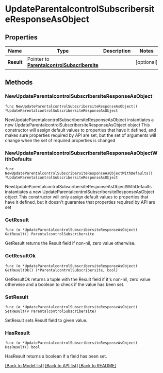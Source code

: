 # UpdateParentalcontrolSubscribersiteResponseAsObject

## Properties

Name | Type | Description | Notes
------------ | ------------- | ------------- | -------------
**Result** | Pointer to [**ParentalcontrolSubscribersite**](ParentalcontrolSubscribersite.md) |  | [optional] 

## Methods

### NewUpdateParentalcontrolSubscribersiteResponseAsObject

`func NewUpdateParentalcontrolSubscribersiteResponseAsObject() *UpdateParentalcontrolSubscribersiteResponseAsObject`

NewUpdateParentalcontrolSubscribersiteResponseAsObject instantiates a new UpdateParentalcontrolSubscribersiteResponseAsObject object
This constructor will assign default values to properties that have it defined,
and makes sure properties required by API are set, but the set of arguments
will change when the set of required properties is changed

### NewUpdateParentalcontrolSubscribersiteResponseAsObjectWithDefaults

`func NewUpdateParentalcontrolSubscribersiteResponseAsObjectWithDefaults() *UpdateParentalcontrolSubscribersiteResponseAsObject`

NewUpdateParentalcontrolSubscribersiteResponseAsObjectWithDefaults instantiates a new UpdateParentalcontrolSubscribersiteResponseAsObject object
This constructor will only assign default values to properties that have it defined,
but it doesn't guarantee that properties required by API are set

### GetResult

`func (o *UpdateParentalcontrolSubscribersiteResponseAsObject) GetResult() ParentalcontrolSubscribersite`

GetResult returns the Result field if non-nil, zero value otherwise.

### GetResultOk

`func (o *UpdateParentalcontrolSubscribersiteResponseAsObject) GetResultOk() (*ParentalcontrolSubscribersite, bool)`

GetResultOk returns a tuple with the Result field if it's non-nil, zero value otherwise
and a boolean to check if the value has been set.

### SetResult

`func (o *UpdateParentalcontrolSubscribersiteResponseAsObject) SetResult(v ParentalcontrolSubscribersite)`

SetResult sets Result field to given value.

### HasResult

`func (o *UpdateParentalcontrolSubscribersiteResponseAsObject) HasResult() bool`

HasResult returns a boolean if a field has been set.


[[Back to Model list]](../README.md#documentation-for-models) [[Back to API list]](../README.md#documentation-for-api-endpoints) [[Back to README]](../README.md)


